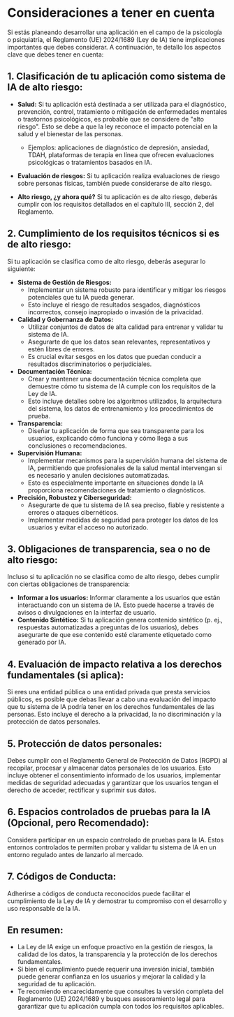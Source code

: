 # Consideraciones a tener en cuenta

Si estás planeando desarrollar una aplicación en el campo de la psicología o psiquiatría, el Reglamento (UE) 2024/1689 (Ley de IA) tiene implicaciones importantes que debes considerar. A continuación, te detallo los aspectos clave que debes tener en cuenta:

## **1. Clasificación de tu aplicación como sistema de IA de alto riesgo:**

*   **Salud:** Si tu aplicación está destinada a ser utilizada para el diagnóstico, prevención, control, tratamiento o mitigación de enfermedades mentales o trastornos psicológicos, es probable que se considere de "alto riesgo". Esto se debe a que la ley reconoce el impacto potencial en la salud y el bienestar de las personas.

    *   Ejemplos: aplicaciones de diagnóstico de depresión, ansiedad, TDAH, plataformas de terapia en línea que ofrecen evaluaciones psicológicas o tratamientos basados en IA.
*   **Evaluación de riesgos:** Si tu aplicación realiza evaluaciones de riesgo sobre personas físicas, también puede considerarse de alto riesgo.
*   **Alto riesgo, ¿y ahora qué?** Si tu aplicación es de alto riesgo, deberás cumplir con los requisitos detallados en el capítulo III, sección 2, del Reglamento.

## **2. Cumplimiento de los requisitos técnicos si es de alto riesgo:**

Si tu aplicación se clasifica como de alto riesgo, deberás asegurar lo siguiente:

*   **Sistema de Gestión de Riesgos:**
    *   Implementar un sistema robusto para identificar y mitigar los riesgos potenciales que tu IA pueda generar.
    *   Esto incluye el riesgo de resultados sesgados, diagnósticos incorrectos, consejo inapropiado o invasión de la privacidad.
*   **Calidad y Gobernanza de Datos:**
    *   Utilizar conjuntos de datos de alta calidad para entrenar y validar tu sistema de IA.
    *   Asegurarte de que los datos sean relevantes, representativos y estén libres de errores.
    *   Es crucial evitar sesgos en los datos que puedan conducir a resultados discriminatorios o perjudiciales.
*   **Documentación Técnica:**
    *   Crear y mantener una documentación técnica completa que demuestre cómo tu sistema de IA cumple con los requisitos de la Ley de IA.
    *   Esto incluye detalles sobre los algoritmos utilizados, la arquitectura del sistema, los datos de entrenamiento y los procedimientos de prueba.
*   **Transparencia:**
    *   Diseñar tu aplicación de forma que sea transparente para los usuarios, explicando cómo funciona y cómo llega a sus conclusiones o recomendaciones.
*   **Supervisión Humana:**
    *   Implementar mecanismos para la supervisión humana del sistema de IA, permitiendo que profesionales de la salud mental intervengan si es necesario y anulen decisiones automatizadas.
    *   Esto es especialmente importante en situaciones donde la IA proporciona recomendaciones de tratamiento o diagnósticos.
*   **Precisión, Robustez y Ciberseguridad:**
    *   Asegurarte de que tu sistema de IA sea preciso, fiable y resistente a errores o ataques cibernéticos.
    *   Implementar medidas de seguridad para proteger los datos de los usuarios y evitar el acceso no autorizado.

## **3. Obligaciones de transparencia, sea o no de alto riesgo:**

Incluso si tu aplicación no se clasifica como de alto riesgo, debes cumplir con ciertas obligaciones de transparencia:

*   **Informar a los usuarios:** Informar claramente a los usuarios que están interactuando con un sistema de IA. Esto puede hacerse a través de avisos o divulgaciones en la interfaz de usuario.
*   **Contenido Sintético:** Si tu aplicación genera contenido sintético (p. ej., respuestas automatizadas a preguntas de los usuarios), debes asegurarte de que ese contenido esté claramente etiquetado como generado por IA.

## **4. Evaluación de impacto relativa a los derechos fundamentales (si aplica):**

Si eres una entidad pública o una entidad privada que presta servicios públicos, es posible que debas llevar a cabo una evaluación del impacto que tu sistema de IA podría tener en los derechos fundamentales de las personas. Esto incluye el derecho a la privacidad, la no discriminación y la protección de datos personales.

## **5. Protección de datos personales:**

Debes cumplir con el Reglamento General de Protección de Datos (RGPD) al recopilar, procesar y almacenar datos personales de los usuarios. Esto incluye obtener el consentimiento informado de los usuarios, implementar medidas de seguridad adecuadas y garantizar que los usuarios tengan el derecho de acceder, rectificar y suprimir sus datos.

## **6. Espacios controlados de pruebas para la IA (Opcional, pero Recomendado):**

Considera participar en un espacio controlado de pruebas para la IA. Estos entornos controlados te permiten probar y validar tu sistema de IA en un entorno regulado antes de lanzarlo al mercado.

## **7. Códigos de Conducta:**

Adherirse a códigos de conducta reconocidos puede facilitar el cumplimiento de la Ley de IA y demostrar tu compromiso con el desarrollo y uso responsable de la IA.

## **En resumen:**

*   La Ley de IA exige un enfoque proactivo en la gestión de riesgos, la calidad de los datos, la transparencia y la protección de los derechos fundamentales.
*   Si bien el cumplimiento puede requerir una inversión inicial, también puede generar confianza en los usuarios y mejorar la calidad y la seguridad de tu aplicación.
*   Te recomiendo encarecidamente que consultes la versión completa del Reglamento (UE) 2024/1689 y busques asesoramiento legal para garantizar que tu aplicación cumpla con todos los requisitos aplicables.


